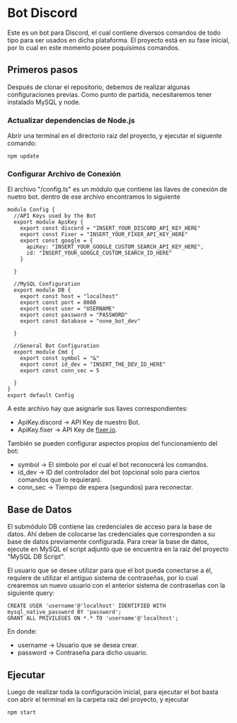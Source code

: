 
# Bot Discord

Este es un bot para Discord, el cual contiene diversos comandos de todo tipo para ser usados en dicha plataforma. El proyecto está en su fase inicial, por lo cual en este momento posee poquísimos comandos.

## Primeros pasos

Después de clonar el repositorio, debemos de realizar algunas configuraciones previas. Como punto de partida, necesitaremos tener instalado MySQL y node.

### Actualizar dependencias de Node.js
Abrir una terminal en el directorio raiz del proyecto, y ejecutar el siguente comando:
```
npm update
```

### Configurar Archivo de Conexión
El archivo "/config.ts" es un módulo que contiene las llaves de conexión de nuetro bot. dentro de ese archivo encontramos lo siguiente
```
module Config {
  //API Keys used by the Bot
  export module ApiKey {
    export const discord = "INSERT_YOUR_DISCORD_API_KEY_HERE"
    export const Fixer = "INSERT_YOUR_FIXER_API_KEY_HERE"
    export const google = {
      apiKey: "INSERT_YOUR_GOOGLE_CUSTOM_SEARCH_API_KEY_HERE",
      id: "INSERT_YOUR_GOOGLE_CUSTOM_SEARCH_ID_HERE"
    }

  }

  //MySQL Configuration
  export module DB {
    export const host = "localhost"
    export const port = 8080
    export const user = "USERNAME"
    export const password = "PASSWORD"
    export const database = "none_bot_dev"

  }

  //General Bot Configuration
  export module Cmd {
    export const symbol = "&"
    export const id_dev = "INSERT_THE_DEV_ID_HERE"
    export const conn_sec = 5

  }
}
export default Config
```

A este archivo hay que asignarle sus llaves correspondientes:
* ApiKey.discord -> API Key de nuestro Bot.
* ApiKey.fixer   -> API Key de [fixer.io](https://fixer.io/).

También se pueden configurar aspectos propios del funcionamiento del bot:
* symbol         -> El símbolo por el cual el bot reconocerá los comandos.
* id_dev         -> ID del controlador del bot (opcional solo para ciertos comandos que lo requieran).
* conn_sec       -> Tiempo de espera (segundos) para reconectar.

## Base de Datos
El submódulo DB contiene las credenciales de acceso para la base de datos. Ahí deben de colocarse las credenciales que corresponden a su base de datos previamente configurada. Para crear la base de datos, ejecute en MySQL el script adjunto que se encuentra en la raiz del proyecto "MySQL DB Script".

El usuario que se desee utilizar para que el bot pueda conectarse a él, requiere de utilizar el antiguo sistema de contraseñas, por lo cual crearemos un nuevo usuario con el anterior sistema de contraseñas con la siguiente query:
```
CREATE USER 'username'@'localhost' IDENTIFIED WITH mysql_native_password BY 'password';
GRANT ALL PRIVILEGES ON *.* TO 'username'@'localhost';
```
En donde:
* username -> Usuario que se desea crear.
* password -> Contraseña para dicho usuario.

## Ejecutar
Luego de realizar toda la configuración inicial, para ejecutar el bot basta con abrir el terminal en la carpeta raiz del proyecto, y ejecutar
```
npm start
```
